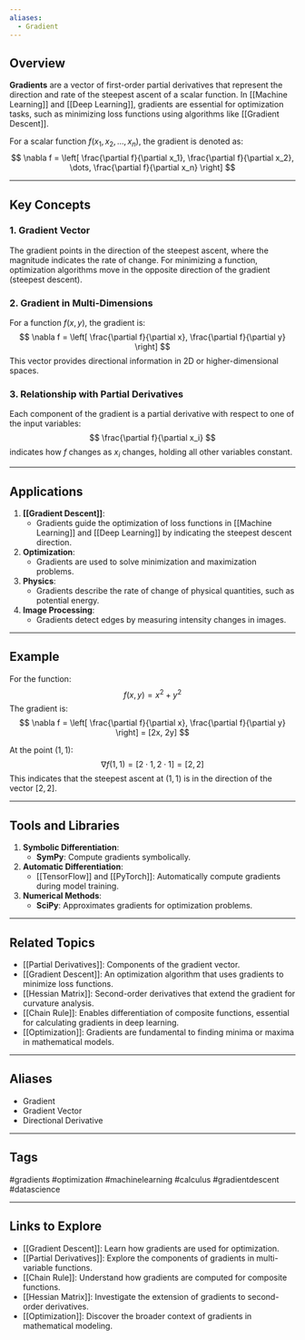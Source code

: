 ```yaml
---
aliases:
  - Gradient
---
```

## Overview
**Gradients** are a vector of first-order partial derivatives that represent the direction and rate of the steepest ascent of a scalar function. In [[Machine Learning]] and [[Deep Learning]], gradients are essential for optimization tasks, such as minimizing loss functions using algorithms like [[Gradient Descent]].

For a scalar function $f(x_1, x_2, \dots, x_n)$, the gradient is denoted as:
$$
\nabla f = \left[ \frac{\partial f}{\partial x_1}, \frac{\partial f}{\partial x_2}, \dots, \frac{\partial f}{\partial x_n} \right]
$$

---

## Key Concepts

### **1. Gradient Vector**
The gradient points in the direction of the steepest ascent, where the magnitude indicates the rate of change. For minimizing a function, optimization algorithms move in the opposite direction of the gradient (steepest descent).

### **2. Gradient in Multi-Dimensions**
For a function $f(x, y)$, the gradient is:
$$
\nabla f = \left[ \frac{\partial f}{\partial x}, \frac{\partial f}{\partial y} \right]
$$
This vector provides directional information in 2D or higher-dimensional spaces.

### **3. Relationship with Partial Derivatives**
Each component of the gradient is a partial derivative with respect to one of the input variables:
$$
\frac{\partial f}{\partial x_i}
$$
indicates how $f$ changes as $x_i$ changes, holding all other variables constant.

---

## Applications

1. **[[Gradient Descent]]**:
   - Gradients guide the optimization of loss functions in [[Machine Learning]] and [[Deep Learning]] by indicating the steepest descent direction.
2. **Optimization**:
   - Gradients are used to solve minimization and maximization problems.
3. **Physics**:
   - Gradients describe the rate of change of physical quantities, such as potential energy.
4. **Image Processing**:
   - Gradients detect edges by measuring intensity changes in images.

---

## Example

For the function:
$$
f(x, y) = x^2 + y^2
$$
The gradient is:
$$
\nabla f = \left[ \frac{\partial f}{\partial x}, \frac{\partial f}{\partial y} \right] = [2x, 2y]
$$

At the point $(1, 1)$:
$$
\nabla f(1, 1) = [2 \cdot 1, 2 \cdot 1] = [2, 2]
$$
This indicates that the steepest ascent at $(1, 1)$ is in the direction of the vector $[2, 2]$.

---

## Tools and Libraries

1. **Symbolic Differentiation**:
   - **SymPy**: Compute gradients symbolically.
2. **Automatic Differentiation**:
   - [[TensorFlow]] and [[PyTorch]]: Automatically compute gradients during model training.
3. **Numerical Methods**:
   - **SciPy**: Approximates gradients for optimization problems.

---

## Related Topics

- [[Partial Derivatives]]: Components of the gradient vector.
- [[Gradient Descent]]: An optimization algorithm that uses gradients to minimize loss functions.
- [[Hessian Matrix]]: Second-order derivatives that extend the gradient for curvature analysis.
- [[Chain Rule]]: Enables differentiation of composite functions, essential for calculating gradients in deep learning.
- [[Optimization]]: Gradients are fundamental to finding minima or maxima in mathematical models.

---

## Aliases
- Gradient
- Gradient Vector
- Directional Derivative

---

## Tags
#gradients #optimization #machinelearning #calculus #gradientdescent #datascience

---

## Links to Explore
- [[Gradient Descent]]: Learn how gradients are used for optimization.
- [[Partial Derivatives]]: Explore the components of gradients in multi-variable functions.
- [[Chain Rule]]: Understand how gradients are computed for composite functions.
- [[Hessian Matrix]]: Investigate the extension of gradients to second-order derivatives.
- [[Optimization]]: Discover the broader context of gradients in mathematical modeling.